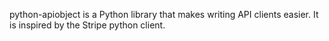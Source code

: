 python-apiobject is a Python library that makes writing API clients easier. It is inspired by
the Stripe python client.
